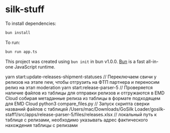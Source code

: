 # silk-stuff

To install dependencies:

```bash
bun install
```

To run:

```bash
bun run app.ts
```

This project was created using `bun init` in bun v1.0.0. [Bun](https://bun.sh) is a fast all-in-one JavaScript runtime.

yarn start:update-releases-shipment-statuses // Переключаем свичи у релизов на этапе new, чтобы отгрузить на ФТП партнера и переносим релиз на этап moderation
yarn start:release-parser-5 // Проверяется наличие файлов из таблицы для отправки релизов и отгружаются в EMD Cloud собирая метаданные релиза из таблицы в формате подходящем для EMD Cloud
python3 compare_files.py // Запуск скрипта сверки названий файлов с таблицей
/Users/mac/Downloads/GoSilk Loader/gosilk-staff1/src/apps/release-parser-5/files/releases.xlsx // локальный путь к таблице с релизами, необходимо указывать адрес фактического нахождения таблицы с релизами
